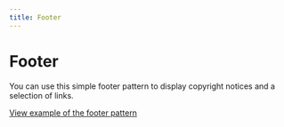 ```yaml
---
title: Footer
---
```


# Footer

You can use this simple footer pattern to display copyright notices and a selection of links. 

<a href="https://vanilla-framework.github.io/vanilla-framework/examples/patterns/footer/"
    class="js-example">
    View example of the footer pattern
</a>

